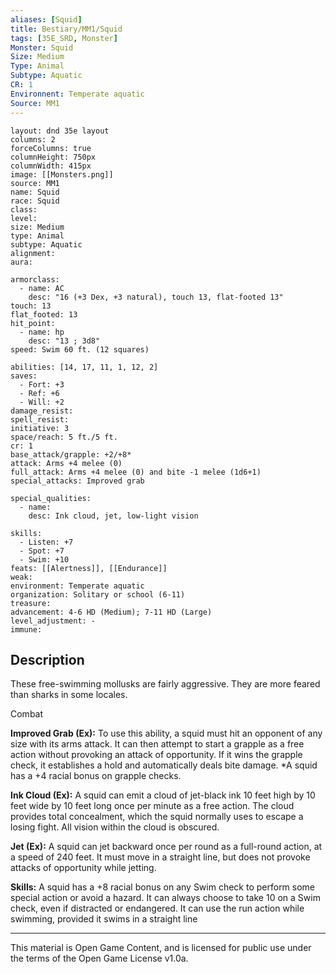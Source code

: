 ```yaml
---
aliases: [Squid]
title: Bestiary/MM1/Squid
tags: [35E_SRD, Monster]
Monster: Squid
Size: Medium
Type: Animal
Subtype: Aquatic
CR: 1
Environnent: Temperate aquatic
Source: MM1
---
```


```statblock
layout: dnd 35e layout
columns: 2
forceColumns: true
columnHeight: 750px
columnWidth: 415px
image: [[Monsters.png]]
source: MM1
name: Squid
race: Squid
class: 
level: 
size: Medium
type: Animal
subtype: Aquatic
alignment: 
aura: 

armorclass:
  - name: AC
    desc: "16 (+3 Dex, +3 natural), touch 13, flat-footed 13"
touch: 13
flat_footed: 13
hit_point:
  - name: hp
    desc: "13 ; 3d8"
speed: Swim 60 ft. (12 squares)

abilities: [14, 17, 11, 1, 12, 2]
saves:
  - Fort: +3
  - Ref: +6
  - Will: +2
damage_resist: 
spell_resist: 
initiative: 3
space/reach: 5 ft./5 ft.
cr: 1
base_attack/grapple: +2/+8*
attack: Arms +4 melee (0)
full_attack: Arms +4 melee (0) and bite -1 melee (1d6+1)
special_attacks: Improved grab

special_qualities:
  - name: 
    desc: Ink cloud, jet, low-light vision

skills:
  - Listen: +7
  - Spot: +7
  - Swim: +10
feats: [[Alertness]], [[Endurance]]
weak: 
environment: Temperate aquatic
organization: Solitary or school (6-11)
treasure: 
advancement: 4-6 HD (Medium); 7-11 HD (Large)
level_adjustment: -
immune: 
```

## Description

<p>These free-swimming mollusks are fairly aggressive. They are more feared than sharks in some locales.</p>
<p>Combat</p>
<p>
            <b>Improved Grab (Ex):</b> To use this ability, a squid must hit an opponent of any size with its arms attack. It can then attempt to start a grapple as a free action without provoking an attack of opportunity. If it wins the grapple check, it establishes a hold and automatically deals bite damage. *A squid has a +4 racial bonus on grapple checks.</p>
<p>
            <b>Ink Cloud (Ex):</b> A squid can emit a cloud of jet-black ink 10 feet high by 10 feet wide by 10 feet long once per minute as a free action. The cloud provides total concealment, which the squid normally uses to escape a losing fight. All vision within the cloud is obscured.</p>
<p>
            <b>Jet (Ex):</b> A squid can jet backward once per round as a full-round action, at a speed of 240 feet. It must move in a straight line, but does not provoke attacks of opportunity while jetting.</p>
<p>
            <b>Skills:</b> A squid has a +8 racial bonus on any Swim check to perform some special action or avoid a hazard. It can always choose to take 10 on a Swim check, even if distracted or endangered. It can use the run action while swimming, provided it swims in a straight line</p>

---

This material is Open Game Content, and is licensed for public use under
the terms of the Open Game License v1.0a.
